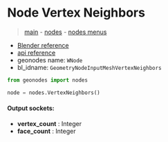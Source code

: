 # Node Vertex Neighbors

> [main](../structure.md) - [nodes](nodes.md) - [nodes menus](nodes_menus.md)

- [Blender reference](https://docs.blender.org/manual/en/latest/modeling/geometry_nodes/mesh/vertex_neighbors.html)
- [api reference](https://docs.blender.org/api/current/bpy.types.GeometryNodeInputMeshVertexNeighbors.html)
- geonodes name: `WNode`
- bl_idname: `GeometryNodeInputMeshVertexNeighbors`

```python
from geonodes import nodes

node = nodes.VertexNeighbors()
```

#### Output sockets:

- **vertex_count** : Integer
- **face_count** : Integer

